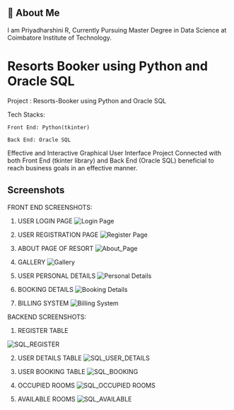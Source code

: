 
## 🚀 About Me
I am Priyadharshini R, Currently Pursuing Master Degree in Data Science at Coimbatore Institute of Technology.




# Resorts Booker using Python and Oracle SQL

 Project : Resorts-Booker using Python and Oracle SQL

 Tech Stacks:

    Front End: Python(tkinter)

    Back End: Oracle SQL
  
 Effective and Interactive Graphical User Interface Project Connected with both Front End (tkinter library) and Back End (Oracle SQL) beneficial to reach business goals in an effective manner.


## Screenshots

FRONT END SCREENSHOTS:

1. USER LOGIN PAGE
![Login Page](https://user-images.githubusercontent.com/72924709/153712090-fe6d93d4-6082-4dd0-8976-9c8107b0fafc.PNG)

2. USER REGISTRATION PAGE
![Register Page](https://user-images.githubusercontent.com/72924709/153712173-0ab0d65c-ebaa-430d-b1e5-a1b47b281ff4.PNG)

3. ABOUT PAGE OF RESORT
![About_Page](https://user-images.githubusercontent.com/72924709/153712263-308a3a3b-b70b-43c3-8ce8-190bd99c64af.PNG)

4. GALLERY
![Gallery](https://user-images.githubusercontent.com/72924709/153712323-ac0cb1a3-7208-4152-9205-a526c5c8be81.PNG)

5. USER PERSONAL DETAILS
![Personal Details](https://user-images.githubusercontent.com/72924709/153712500-78d7bf12-782b-4ffa-8524-b8126937773f.PNG)

6. BOOKING DETAILS
![Booking Details](https://user-images.githubusercontent.com/72924709/153712501-3423cd23-c14a-4272-91d3-9aebbc19e9b7.PNG)

7. BILLING SYSTEM
![Billing System](https://user-images.githubusercontent.com/72924709/153712506-f01dd78a-ad9a-45ad-a309-09f4a060c523.PNG)

BACKEND SCREENSHOTS:

1. REGISTER TABLE

![SQL_REGISTER](https://user-images.githubusercontent.com/72924709/153712692-21d90537-9747-4cf1-a76b-6de46b570290.PNG)

2. USER DETAILS TABLE
![SQL_USER_DETAILS](https://user-images.githubusercontent.com/72924709/153712694-345ff153-f107-47fc-aff7-8b739ed4b033.PNG)

3. USER BOOKING TABLE
![SQL_BOOKING](https://user-images.githubusercontent.com/72924709/153712695-c93fbb8f-a2d8-4a8b-8e2e-08ce245f986e.PNG)

4. OCCUPIED ROOMS
![SQL_OCCUPIED ROOMS](https://user-images.githubusercontent.com/72924709/153712697-656f4d75-fcc3-4b36-8912-a0b32fbd7188.PNG)

5. AVAILABLE ROOMS
![SQL_AVAILABLE](https://user-images.githubusercontent.com/72924709/153712699-45ef0877-c133-4efd-a796-dae95edd3109.PNG)
